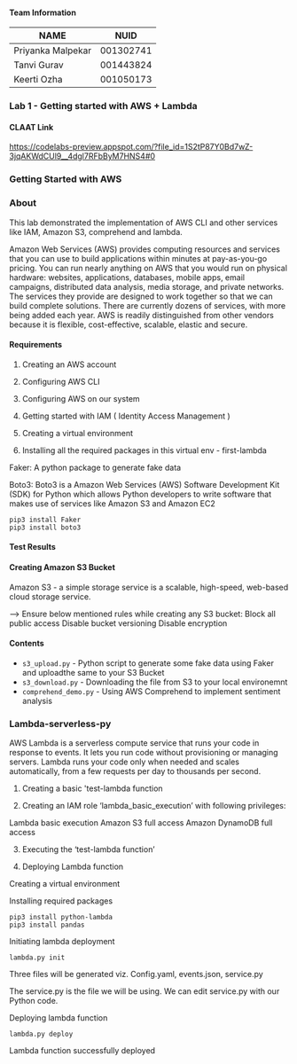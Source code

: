 #### Team Information

| NAME              |     NUID        |
|------------------ |-----------------|
| Priyanka Malpekar |   001302741     |
|   Tanvi Gurav     |   001443824     |
|   Keerti Ozha     |   001050173     |


### Lab 1 - Getting started with AWS + Lambda

#### CLAAT Link
https://codelabs-preview.appspot.com/?file_id=1S2tP87Y0Bd7wZ-3jqAKWdCUl9__4dgl7RFbByM7HNS4#0


### Getting Started with AWS

### About

This lab demonstrated the implementation of AWS CLI and other services like IAM, Amazon S3, comprehend and lambda.

Amazon Web Services (AWS) provides computing resources and services that you can use to build applications within minutes at pay-as-you-go pricing. You can run nearly anything on AWS that you would run on physical hardware: websites, applications, databases, mobile apps, email campaigns, distributed data analysis, media storage, and private networks. The services they provide are designed to work together so that we can build complete solutions. There are currently dozens of services, with more being added each year. AWS is readily distinguished from other vendors because it is flexible, cost-effective, scalable, elastic and secure.


#### Requirements

1. Creating an AWS account

2. Configuring AWS CLI

3. Configuring AWS on our system

4. Getting started with IAM ( Identity Access Management )

5. Creating a virtual environment

6. Installing all the required packages in this virtual env - first-lambda

Faker: A python package to generate fake data

Boto3: Boto3 is a Amazon Web Services (AWS) Software Development Kit (SDK) for Python which allows Python developers to write software that makes use of services like Amazon S3 and Amazon EC2


```
pip3 install Faker
pip3 install boto3
```

#### Test Results

#### Creating Amazon S3 Bucket

Amazon S3 - a simple storage service is a scalable, high-speed, web-based cloud storage service. 

--> Ensure below mentioned rules while creating any S3 bucket:
Block all public access
Disable bucket versioning
Disable encryption


#### Contents

- `s3_upload.py` - Python script to generate some fake data using Faker and uploadthe same to your S3 Bucket 
- `s3_download.py` - Downloading the file from S3 to your local environemnt 
- `comprehend_demo.py` - Using AWS Comprehend to implement sentiment analysis


### Lambda-serverless-py

AWS Lambda is a serverless compute service that runs your code in response to events. It lets you run code without provisioning or managing servers. Lambda runs your code only when needed and scales automatically, from a few requests per day to thousands per second. 

1. Creating a basic 'test-lambda function

2. Creating an IAM role ‘lambda_basic_execution’ with following privileges:

Lambda basic execution
Amazon S3 full access
Amazon DynamoDB full access

3. Executing the ‘test-lambda function’

4. Deploying Lambda function

Creating a virtual environment

Installing required packages

```
pip3 install python-lambda
pip3 install pandas

```

Initiating lambda deployment

`lambda.py init`

Three files will be generated viz. Config.yaml, events.json, service.py

The service.py is the file we will be using. We can edit service.py with our Python code.

Deploying lambda function

`lambda.py deploy`

Lambda function successfully deployed





